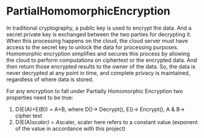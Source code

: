 # PartialHomomorphicEncryption
In traditional cryptography, a public key is used to encrypt the data. And a secret private key is exchanged between the two parties for decrypting it. When this processing happens on the cloud, the cloud server must have access to the secret key to unlock the data for processing purposes. Homomorphic encryption simplifies and secures this process by allowing the cloud to perform computations on ciphertext or the encrypted data. And then return those encrypted results to the owner of the data. So, the data is never decrypted at any point in time, and complete privacy is maintained, regardless of where data is stored.

For any encryption to fall under Partially Homomorphic Encryption two properties need to be true:
1) D(E(A)+E(B)) = A+B, where D()-> Decrypt(), E()-> Encrypt(), A & B-> cipher text
2) D(E(A)*scaler) = A*scaler, scaler here refers to a constant value (exponent of the value in accordance with this project)
